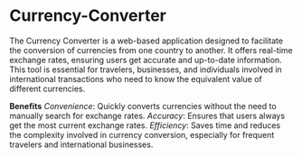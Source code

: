 # Currency-Converter
The Currency Converter is a web-based application designed to facilitate the conversion of currencies from one country to another.
It offers real-time exchange rates, ensuring users get accurate and up-to-date information. This tool is essential for travelers, businesses, and individuals involved in international transactions who need to know the equivalent value of different currencies.

**Benefits**
_Convenience_: Quickly converts currencies without the need to manually search for exchange rates.
_Accuracy_: Ensures that users always get the most current exchange rates.
_Efficiency_: Saves time and reduces the complexity involved in currency conversion, especially for frequent travelers and international businesses.
